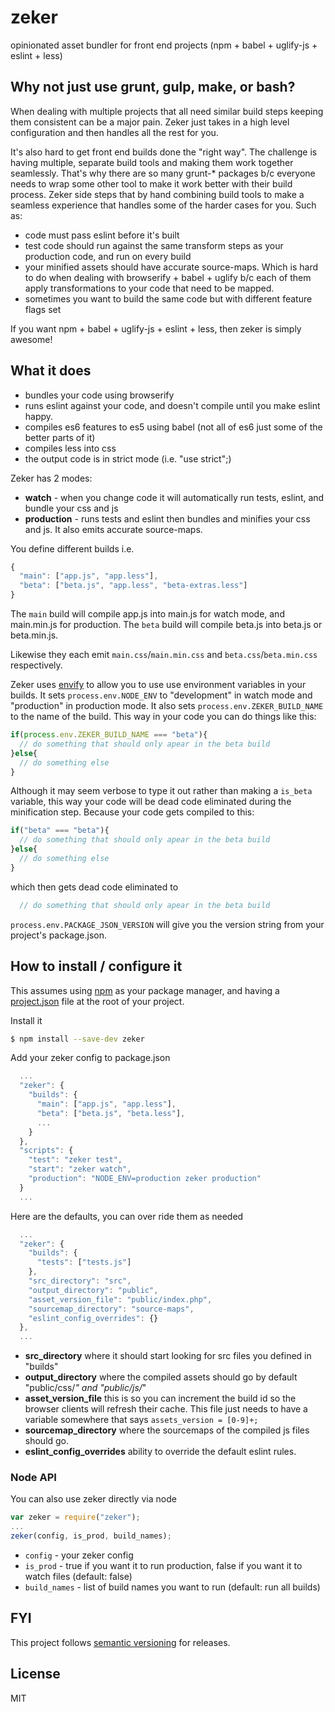 # zeker
opinionated asset bundler for front end projects (npm + babel + uglify-js + eslint + less)

## Why not just use grunt, gulp, make, or bash?

When dealing with multiple projects that all need similar build steps keeping them consistent can be a major pain. Zeker just takes in a high level configuration and then handles all the rest for you.

It's also hard to get front end builds done the "right way". The challenge is having multiple, separate build tools and making them work together seamlessly. That's why there are so many grunt-\* packages b/c everyone needs to wrap some other tool to make it work better with their build process. Zeker side steps that by hand combining build tools to make a seamless experience that handles some of the harder cases for you. Such as:
 * code must pass eslint before it's built
 * test code should run against the same transform steps as your production code, and run on every build
 * your minified assets should have accurate source-maps. Which is hard to do when dealing with browserify + babel + uglify b/c each of them apply transformations to your code that need to be mapped.
 * sometimes you want to build the same code but with different feature flags set

If you want npm + babel + uglify-js + eslint + less, then zeker is simply awesome!

## What it does
 * bundles your code using browserify
 * runs eslint against your code, and doesn't compile until you make eslint happy.
 * compiles es6 features to es5 using babel (not all of es6 just some of the better parts of it)
 * compiles less into css
 * the output code is in strict mode (i.e. "use strict";)

Zeker has 2 modes:
 * **watch** - when you change code it will automatically run tests, eslint, and bundle your css and js
 * **production** - runs tests and eslint then bundles and minifies your css and js. It also emits accurate source-maps.

You define different builds i.e.
```js
{
  "main": ["app.js", "app.less"],
  "beta": ["beta.js", "app.less", "beta-extras.less"]
}
```
The `main` build will compile app.js into main.js for watch mode, and main.min.js for production.
The `beta` build will compile beta.js into beta.js or beta.min.js.

Likewise they each emit `main.css`/`main.min.css` and `beta.css`/`beta.min.css` respectively.

Zeker uses [envify](https://www.npmjs.com/package/envify) to allow you to use use environment variables in your builds. It sets `process.env.NODE_ENV` to "development" in watch mode and "production" in production mode. It also sets `process.env.ZEKER_BUILD_NAME` to the name of the build. This way in your code you can do things like this:
```js
if(process.env.ZEKER_BUILD_NAME === "beta"){
  // do something that should only apear in the beta build
}else{
  // do something else
}
```
Although it may seem verbose to type it out rather than making a `is_beta` variable, this way your code will be dead code eliminated during the minification step. Because your code gets compiled to this:
```js
if("beta" === "beta"){
  // do something that should only apear in the beta build
}else{
  // do something else
}
```
which then gets dead code eliminated to
```js
  // do something that should only apear in the beta build
```

`process.env.PACKAGE_JSON_VERSION` will give you the version string from your project's package.json.

## How to install / configure it

This assumes using [npm](https://www.npmjs.com/) as your package manager, and having a [project.json](https://docs.npmjs.com/files/package.json) file at the root of your project.

Install it
```sh
$ npm install --save-dev zeker
```

Add your zeker config to package.json
```js
  ...
  "zeker": {
    "builds": {
      "main": ["app.js", "app.less"],
      "beta": ["beta.js", "beta.less"],
      ...
    }
  },
  "scripts": {
    "test": "zeker test",
    "start": "zeker watch",
    "production": "NODE_ENV=production zeker production"
  }
  ...
```

Here are the defaults, you can over ride them as needed
```js
  ...
  "zeker": {
    "builds": {
      "tests": ["tests.js"]
    },
    "src_directory": "src",
    "output_directory": "public",
    "asset_version_file": "public/index.php",
    "sourcemap_directory": "source-maps",
    "eslint_config_overrides": {}
  },
  ...
```
 * **src\_directory** where it should start looking for src files you defined in "builds"
 * **output\_directory** where the compiled assets should go by default "public/css/*" and "public/js/*"
 * **asset\_version\_file** this is so you can increment the build id so the browser clients will refresh their cache. This file just needs to have a variable somewhere that says `assets_version = [0-9]+;`
 * **sourcemap\_directory** where the sourcemaps of the compiled js files should go.
 * **eslint\_config\_overrides** ability to override the default eslint rules.

### Node API
You can also use zeker directly via node
```js
var zeker = require("zeker");
...
zeker(config, is_prod, build_names);
```
 * `config` - your zeker config
 * `is_prod` - true if you want it to run production, false if you want it to watch files (default: false)
 * `build_names` - list of build names you want to run (default: run all builds)

## FYI

This project follows [semantic versioning](http://semver.org/) for releases.

## License
MIT
